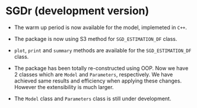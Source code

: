 # SGDr (development version)

* The warm up period is now available for the model, implemeted in `C++`.

* The package is now using S3 method for `SGD_ESTIMATION_DF` class.

* `plot`, `print` and `summary` methods are available for the `SGD_ESTIMATION_DF` class.

* The package has been totally re-constructed using OOP. 
Now we have 2 classes which are `Model` and `Parameters`, respectively. 
We have achieved same results and efficiency when applying these changes.
However the extensibility is much larger. 

* The `Model` class and `Parameters` class is still under development.
